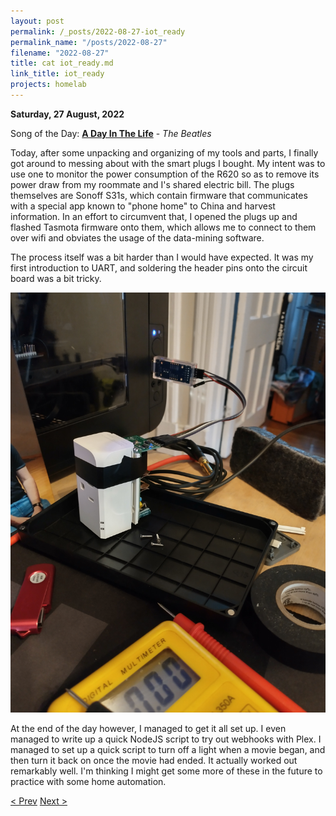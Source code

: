 ```yaml
---
layout: post
permalink: /_posts/2022-08-27-iot_ready
permalink_name: "/posts/2022-08-27"
filename: "2022-08-27"
title: cat iot_ready.md
link_title: iot_ready
projects: homelab
---
```

**Saturday, 27 August, 2022**

Song of the Day: [**A Day In The Life**](https://youtu.be/TN2MXd8UC5g) - *The Beatles*

Today, after some unpacking and organizing of my tools and parts, I finally got around to messing about with the smart plugs I bought. My intent was to use one to monitor the power consumption of the R620 so as to remove its power draw from my roommate and I's shared electric bill. The plugs themselves are Sonoff S31s, which contain firmware that communicates with a special app known to "phone home" to China and harvest information. In an effort to circumvent that, I opened the plugs up and flashed Tasmota firmware onto them, which allows me to connect to them over wifi and obviates the usage of the data-mining software.

The process itself was a bit harder than I would have expected. It was my first introduction to UART, and soldering the header pins onto the circuit board was a bit tricky.

![iot](/assets/images/smart_plug.jpg)

At the end of the day however, I managed to get it all set up. I even managed to write up a quick NodeJS script to try out webhooks with Plex. I managed to set up a quick script to turn off a light when a movie began, and then turn it back on once the movie had ended. It actually worked out remarkably well. I'm thinking I might get some more of these in the future to practice with some home automation.

[< Prev](/_posts/2022-08-26-network_online_2)    [Next >](/_posts/2022-08-28-welcome_to_the_internet_(nginx))

